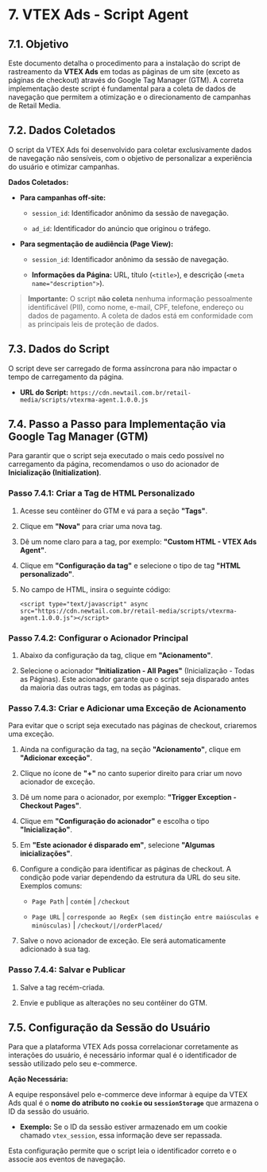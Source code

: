 # 7. VTEX Ads - Script Agent

## 7.1. Objetivo

Este documento detalha o procedimento para a instalação do script de rastreamento da **VTEX Ads** em todas as páginas de um site (exceto as páginas de checkout) através do Google Tag Manager (GTM). A correta implementação deste script é fundamental para a coleta de dados de navegação que permitem a otimização e o direcionamento de campanhas de Retail Media.

## 7.2. Dados Coletados

O script da VTEX Ads foi desenvolvido para coletar exclusivamente dados de navegação não sensíveis, com o objetivo de personalizar a experiência do usuário e otimizar campanhas.

**Dados Coletados:**

-   **Para campanhas off-site:**

    -   `session_id`: Identificador anônimo da sessão de navegação.

    -   `ad_id`: Identificador do anúncio que originou o tráfego.

-   **Para segmentação de audiência (Page View):**

    -   `session_id`: Identificador anônimo da sessão de navegação.

    -   **Informações da Página:** URL, título (`<title>`), e descrição (`<meta name="description">`).


> **Importante:** O script **não coleta** nenhuma informação pessoalmente identificável (PII), como nome, e-mail, CPF, telefone, endereço ou dados de pagamento. A coleta de dados está em conformidade com as principais leis de proteção de dados.

## 7.3. Dados do Script

O script deve ser carregado de forma assíncrona para não impactar o tempo de carregamento da página.

-   **URL do Script:** `https://cdn.newtail.com.br/retail-media/scripts/vtexrma-agent.1.0.0.js`


## 7.4. Passo a Passo para Implementação via Google Tag Manager (GTM)

Para garantir que o script seja executado o mais cedo possível no carregamento da página, recomendamos o uso do acionador de **Inicialização (Initialization)**.

### Passo 7.4.1: Criar a Tag de HTML Personalizado

1.  Acesse seu contêiner do GTM e vá para a seção **"Tags"**.

2.  Clique em **"Nova"** para criar uma nova tag.

3.  Dê um nome claro para a tag, por exemplo: **"Custom HTML - VTEX Ads Agent"**.

4.  Clique em **"Configuração da tag"** e selecione o tipo de tag **"HTML personalizado"**.

5.  No campo de HTML, insira o seguinte código:

    ```
    <script type="text/javascript" async src="https://cdn.newtail.com.br/retail-media/scripts/vtexrma-agent.1.0.0.js"></script>
    ```


### Passo 7.4.2: Configurar o Acionador Principal

1.  Abaixo da configuração da tag, clique em **"Acionamento"**.

2.  Selecione o acionador **"Initialization - All Pages"** (Inicialização - Todas as Páginas). Este acionador garante que o script seja disparado antes da maioria das outras tags, em todas as páginas.


### Passo 7.4.3: Criar e Adicionar uma Exceção de Acionamento

Para evitar que o script seja executado nas páginas de checkout, criaremos uma exceção.

1.  Ainda na configuração da tag, na seção **"Acionamento"**, clique em **"Adicionar exceção"**.

2.  Clique no ícone de **"+"** no canto superior direito para criar um novo acionador de exceção.

3.  Dê um nome para o acionador, por exemplo: **"Trigger Exception - Checkout Pages"**.

4.  Clique em **"Configuração do acionador"** e escolha o tipo **"Inicialização"**.

5.  Em **"Este acionador é disparado em"**, selecione **"Algumas inicializações"**.

6.  Configure a condição para identificar as páginas de checkout. A condição pode variar dependendo da estrutura da URL do seu site. Exemplos comuns:

    -   `Page Path` | `contém` | `/checkout`

    -   `Page URL` | `corresponde ao RegEx (sem distinção entre maiúsculas e minúsculas)` | `/checkout/|/orderPlaced/`

7.  Salve o novo acionador de exceção. Ele será automaticamente adicionado à sua tag.


### Passo 7.4.4: Salvar e Publicar

1.  Salve a tag recém-criada.

2.  Envie e publique as alterações no seu contêiner do GTM.


## 7.5. Configuração da Sessão do Usuário

Para que a plataforma VTEX Ads possa correlacionar corretamente as interações do usuário, é necessário informar qual é o identificador de sessão utilizado pelo seu e-commerce.

**Ação Necessária:**

A equipe responsável pelo e-commerce deve informar à equipe da VTEX Ads qual é o **nome do atributo no `cookie` ou `sessionStorage`** que armazena o ID da sessão do usuário.

-   **Exemplo:** Se o ID da sessão estiver armazenado em um cookie chamado `vtex_session`, essa informação deve ser repassada.


Esta configuração permite que o script leia o identificador correto e o associe aos eventos de navegação.